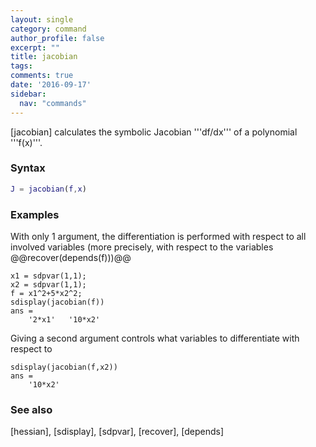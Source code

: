 ```yaml
---
layout: single
category: command
author_profile: false
excerpt: ""
title: jacobian
tags:
comments: true
date: '2016-09-17'
sidebar:
  nav: "commands"
---
```


[jacobian] calculates the symbolic Jacobian '''df/dx''' of a polynomial '''f(x)'''.

### Syntax

````matlab
J = jacobian(f,x)
````

### Examples

With only 1 argument, the differentiation is performed with respect to all involved variables (more precisely, with respect to the variables @@recover(depends(f)))@@
````matlabb
x1 = sdpvar(1,1);
x2 = sdpvar(1,1);
f = x1^2+5*x2^2;
sdisplay(jacobian(f))
ans =
    '2*x1'   '10*x2'
````

Giving a second argument controls what variables to differentiate with respect to
````matlabb
sdisplay(jacobian(f,x2))
ans =
    '10*x2'
````

### See also
[hessian], [sdisplay], [sdpvar], [recover], [depends]
